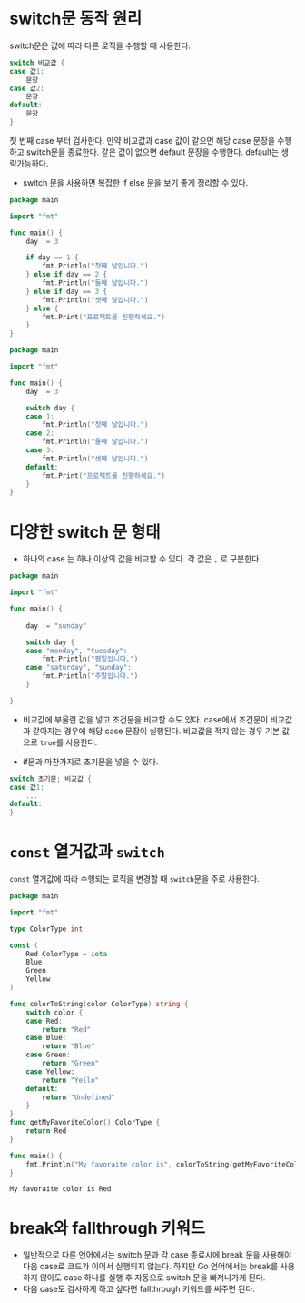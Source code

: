 # switch문 동작 원리
switch문은 값에 따라 다른 로직을 수행할 때 사용한다.
```go
switch 비교값 {
case 값1:
	문장
case 값2:
	문장
default:
	문장
}
```

첫 번째 case 부터 검사한다. 만약 비교값과 case 값이 같으면 해당 case 문장을 수행하고 switch문을 종료한다. 같은 값이 없으면 default 문장을 수행한다. default는 생략가능하다.

- switch 문을 사용하면 복잡한 if else 문을 보기 좋게 정리할 수 있다.

```go
package main

import "fmt"

func main() {
	day := 3

	if day == 1 {
		fmt.Println("첫째 날입니다.")
	} else if day == 2 {
		fmt.Println("둘째 날입니다.")
	} else if day == 3 {
		fmt.Println("셋째 날입니다.")
	} else {
		fmt.Print("프로젝트를 진행하세요.")
	}
}
```

```go
package main

import "fmt"

func main() {
	day := 3

	switch day {
	case 1:
		fmt.Println("첫째 날입니다.")
	case 2:
		fmt.Println("둘째 날입니다.")
	case 3:
		fmt.Println("셋째 날입니다.")
	default:
		fmt.Print("프로젝트를 진행하세요.")
	}
}
```

# 다양한 switch 문 형태
- 하나의 case 는 하나 이상의 값을 비교할 수 있다. 각 값은 `,` 로 구분한다.
```go
package main

import "fmt"

func main() {
	
	day := "sunday"

	switch day {
	case "monday", "tuesday":
		fmt.Println("평일입니다.")
	case "saturday", "sunday":
		fmt.Println("주말입니다.")
	}

}
```

- 비교값에 부울린 값을 넣고 조건문을 비교할 수도 있다. case에서 조건문이 비교값과 같아지는 경우에 해당 case 문장이 실행된다. 비교값을 적지 않는 경우 기본 값으로 `true`를 사용한다. 

- if문과 마찬가지로 초기문을 넣을 수 있다.
```go
switch 초기문; 비교값 {
case 값1:
	...
default:
}
```

# `const` 열거값과 `switch`
`const` 열거값에 따라 수행되는 로직을 변경할 때 `switch`문을 주로 사용한다.

```go
package main

import "fmt"

type ColorType int

const (
	Red ColorType = iota
	Blue
	Green
	Yellow
)

func colorToString(color ColorType) string {
	switch color {
	case Red:
		return "Red"
	case Blue:
		return "Blue"
	case Green:
		return "Green"
	case Yellow:
		return "Yello"
	default:
		return "Undefined"
	}
}
func getMyFavoriteColor() ColorType {
	return Red
}

func main() {
	fmt.Println("My favoraite color is", colorToString(getMyFavoriteColor()))
}
```

```
My favoraite color is Red
```

# break와 fallthrough 키워드
- 일반적으로 다른 언어에서는 switch 문과 각 case 종료시에 break 문을 사용해야 다음 case로 코드가 이어서 실행되지 않는다. 하지만 Go 언어에서는 break를 사용하지 않아도 case 하나를 실행 후 자동으로 switch 문을 빠져나가게 된다. 
- 다음 case도 검사하게 하고 싶다면 fallthrough 키워드를 써주면 된다.
